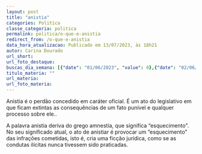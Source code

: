 ```yaml
---
layout: post
title: "anistia"
categories: Politica
classe_categoria: politica
permalink: politica/o-que-e-anistia
redirect_from: /o-que-e-anistia
data_hora_atualizacao: Publicado em 13/07/2023, às 18h21
autor: Carina Dourado
url_short: 
url_foto_destaque: 
buscas_dia_semana: [{"date": "01/06/2023", "value": 0},{"date": "02/06/2023", "value": 0},{"date": "03/06/2023", "value": 0},{"date": "04/06/2023", "value": 5},{"date": "05/06/2023", "value": 20},{"date": "06/06/2023", "value": 30},{"date": "07/06/2023", "value": 15}]
titulo_materia: ""
url_materia: 
url_foto_materia: 
---
```

Anistia é o perdão concedido em caráter oficial. É um ato do legislativo em que ficam extintas as consequências de um fato punível e qualquer processo sobre ele..

A palavra anistia deriva do grego amnestía, que significa “esquecimento". No seu significado atual, o ato de anistiar é provocar um “esquecimento” das infrações cometidas, isto é, cria uma ficção jurídica, como se as condutas ilícitas nunca tivessem sido praticadas.

